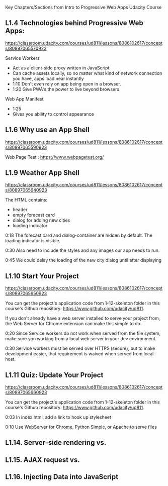 
Key Chapters/Sections from Intro to Progressive Web Apps Udacity Course

## L1.4 Technologies behind Progressive Web Apps:

https://classroom.udacity.com/courses/ud811/lessons/8086102617/concepts/80897065570923

Service Workers
- Act as a client-side proxy written in JavaScript
- Can cache assets locally, so no matter what kind of network connection you have, apps load near instantly
- 1:10 Don't even rely on app being open in a browser.
- 1:20 Give PWA's the power to live beyond browsers.


Web App Manifest
- 1:25
- Gives you ability to control appearance

## L1.6 Why use an App Shell

https://classroom.udacity.com/courses/ud811/lessons/8086102617/concepts/80897065590923

Web Page Test : https://www.webpagetest.org/

## L1.9 Weather App Shell

https://classroom.udacity.com/courses/ud811/lessons/8086102617/concepts/80897065640923

The HTML contains:
- header
- empty forecast card
- dialog for adding new cities
- loading indicator

0:18 The forecast card and dialog-container are hidden by default.
The loading indicator is visible.

0:30 Also need to include the styles and any images our app needs to run.

0:45 We could delay the loading of the new city dialog until after displaying 

## L1.10 Start Your Project

https://classroom.udacity.com/courses/ud811/lessons/8086102617/concepts/80897065650923

You can get the project's application code from 1-12-skeleton folder in this course's Github repository: https://www.github.com/udacity/ud811.

If you don't already have a web server installed to serve your project from, the Web Server for Chrome extension can make this simple to do.

0:20 Since Service workers do not work when served from the file system, make sure you working from a local web server in your dev environment.

0:30 Service workers must be served over HTTPS (secure), but to make development easier, that requirement is waived when served from local host.  


## L1.11 Quiz: Update Your Project

https://classroom.udacity.com/courses/ud811/lessons/8086102617/concepts/80897065660923

You can get the project's application code from 1-12-skeleton folder in this course's Github repository: https://www.github.com/udacity/ud811.

0:03 In index.html, 
add a link to hook up stylesheet 

  <!-- Insert link to stylesheet here -->
  <link rel="stylesheet" type="text/css" href="/styles/ud811.css">
  
  <!-- Insert link to app.js here -->
  <script src="/scripts/app.js"></script>
  
0:10 Use WebServer for Chrome, Python Simple, or Apache to serve files

## L1.14. Server-side rendering vs. 
## L1.15. AJAX request vs. 
## L1.16. Injecting Data into JavaScript


